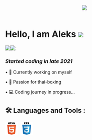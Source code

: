 <div align="center"><img src="https://media.giphy.com/media/1NYkJ0wTvncdXV5dN5/giphy.gif"></div>
<div align="center"><img src="https://komarev.com/ghpvc/?username=zErqq&style=flat-square&color=blue" alt=""/></div>
<h1>
    Hello, I am Aleks <img src="https://media.giphy.com/media/hvRJCLFzcasrR4ia7z/giphy.gif" width="20px">
</h1>
<img align="left" src="https://github-readme-stats.vercel.app/api?username=zErqq&theme=tokyonight&show_icons=true" />
<img align="left" src="https://github-readme-stats.vercel.app/api/top-langs/?username=zErqq&theme=tokyonight&show_icons=true" />
<br>
<h3><i>Started coding in late 2021</i></h3>
<p>&#8226; 🚀 Currently working on myself</p>
<p>&#8226; 🥊 Passion for thai-boxing</p>
<p>&#8226; 💻 Coding journey in progress...</p> 
<h2>🛠️ Languages and Tools :</h2>
<div>
    <img src="https://github.com/devicons/devicon/blob/master/icons/html5/html5-original-wordmark.svg"
    width="40" height="40"/>&nbsp;
    <img src="https://github.com/devicons/devicon/blob/master/icons/css3/css3-original-wordmark.svg"
    width="40" height="40"/>&nbsp;
    
</div>
